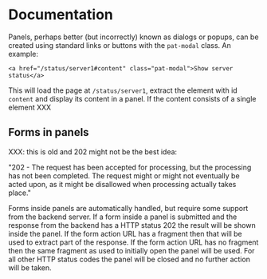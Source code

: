# Documentation

Panels, perhaps better (but incorrectly) known as dialogs or popups, can
be created using standard links or buttons with the `pat-modal` class.
An example:

    <a href="/status/server1#content" class="pat-modal">Show server status</a>

This will load the page at `/status/server1`, extract the element with
id `content` and display its content in a panel. If the content consists
of a single element XXX

Forms in panels
---------------

XXX: this is old and 202 might not be the best idea:

"202 - The request has been accepted for processing, but the processing
has not been completed. The request might or might not eventually be
acted upon, as it might be disallowed when processing actually takes
place."

Forms inside panels are automatically handled, but require some support
from the backend server. If a form inside a panel is submitted and the
response from the backend has a HTTP status 202 the result will be shown
inside the panel. If the form action URL has a fragment then that will be
used to extract part of the response. If the form action URL has no
fragment then the same fragment as used to initially open the panel will be
used. For all other HTTP status codes the panel will be closed and no
further action will be taken.